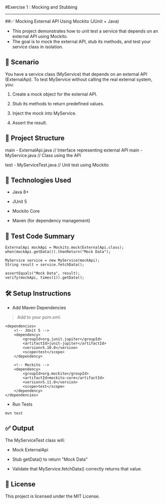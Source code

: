 #Exercise 1 : Mocking and Stubbing

---

##✅ Mocking External API Using Mockito (JUnit + Java)
- This project demonstrates how to unit test a service that depends on an external API using Mockito.
- The goal is to mock the external API, stub its methods, and test your service class in isolation.

## 📌 Scenario

You have a service class (MyService) that depends on an external API (ExternalApi).
To test MyService without calling the real external system, you:

1. Create a mock object for the external API.

2. Stub its methods to return predefined values.

3. Inject the mock into MyService.

4. Assert the result.

## 📁 Project Structure

main - ExternalApi.java       // Interface representing external API
main - MyService.java         // Class using the API
  
test - MyServiceTest.java     // Unit test using Mockito
  
## 🔧 Technologies Used
 - Java 8+

 - JUnit 5 

- Mockito Core

- Maven (for dependency management)

## 🧪 Test Code Summary
```
ExternalApi mockApi = Mockito.mock(ExternalApi.class);
when(mockApi.getData()).thenReturn("Mock Data");

MyService service = new MyService(mockApi);
String result = service.fetchData();

assertEquals("Mock Data", result);
verify(mockApi, times(1)).getData();
```

## 🛠️ Setup Instructions

- Add Maven Dependencies

> Add to your pom.xml:

```
<dependencies>
    <!-- JUnit 5 -->
    <dependency>
        <groupId>org.junit.jupiter</groupId>
        <artifactId>junit-jupiter</artifactId>
        <version>5.10.0</version>
        <scope>test</scope>
    </dependency>

    <!-- Mockito -->
    <dependency>
        <groupId>org.mockito</groupId>
        <artifactId>mockito-core</artifactId>
        <version>5.11.0</version>
        <scope>test</scope>
    </dependency>
</dependencies>
```

- Run Tests

```
mvn test
```

## ✅ Output

The MyServiceTest class will:

- Mock ExternalApi

- Stub getData() to return "Mock Data"

- Validate that MyService.fetchData() correctly returns that value.

## 📜 License

This project is licensed under the MIT License.